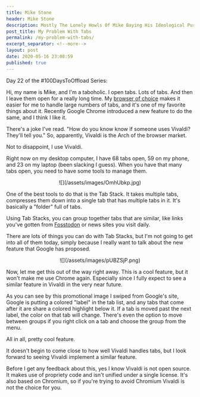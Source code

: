 ```yaml
---
title: Mike Stone
header: Mike Stone
description: Mostly The Lonely Howls Of Mike Baying His Ideological Purity At The Moon
post_title: My Problem With Tabs
permalink: /my-problem-with-tabs/
excerpt_separator: <!--more-->
layout: post
date: 2020-05-16 23:08:59
published: true
---
```


Day 22 of the #100DaysToOffload Series:

Hi, my name is Mike, and I'm a taboholic. I open tabs. Lots of tabs. And then I leave them open for a really long time. My [browser of choice](https://vivaldi.com) makes it easier for me to handle large numbers of tabs, and it's one of my favorite things about it. Recently Google Chrome introduced a new feature to do the same, and I think I like it.

<!--more-->

There's a joke I've read. "How do you know know if someone uses Vivaldi? They'll tell you." So, apparently, Vivaldi is the Arch of the browser market.

Not to disappoint, I use Vivaldi.

Right now on my desktop computer, I have 68 tabs open, 59 on my phone, and 23 on my laptop (been slacking I guess). When you have that many tabs open, you need to have some tools to manage them. 

<center>![](/assets/images/OmhUbkp.jpg)</center>

One of the best tools to do that is the Tab Stack. It takes multiple tabs, compresses them down into a single tab that has multiple tabs in it. It's basically a "folder" full of tabs. 

Using Tab Stacks, you can group together tabs that are similar, like links you've gotten from [Fosstodon](https://fosstodon.org) or news sites you visit daily. 

There are lots of things you can do with Tab Stacks, but I'm not going to get into all of them today, simply because I really want to talk about the new feature that Google has proposed. 

<center>![](/assets/images/pUBZSjP.png)</center>

Now, let me get this out of the way right away. This is a cool feature, but it won't make me use Chrome again. Especially since I fully expect to see a similar feature in Vivaldi in the very near future.

As you can see by this promotional image I swiped from Google's site, Google is putting a colored "label" in the tab list, and any tabs that come after it are share a colored highlight below it. If a tab is moved past the next label, the color on that tab will change. There's even the option to move between groups if you right click on a tab and choose the group from the menu.

All in all, pretty cool feature.

It doesn't begin to come close to how well Vivaldi handles tabs, but I look forward to seeing Vivaldi implement a similar feature.

Before I get any feedback about this, yes I know Vivaldi is not open source. It makes use of propriety code and isn't unified under a single license. It's also based on Chromium, so if you're trying to avoid Chromium Vivaldi is not the choice for you.
